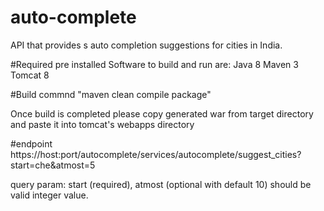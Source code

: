 # auto-complete
API that provides s auto completion suggestions for cities in India.

#Required pre installed Software to build and run are: 
Java 8
Maven 3
Tomcat 8

#Build commnd
"maven clean compile package"

Once build is completed please copy generated war from target directory and paste it into tomcat's webapps directory

#endpoint
https://host:port/autocomplete/services/autocomplete/suggest_cities?start=che&atmost=5

query param: start (required),
             atmost (optional with default 10) should be valid integer value.


